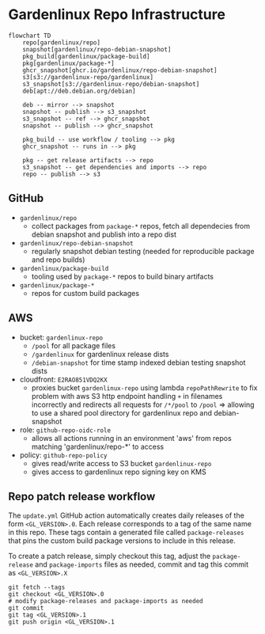 # Gardenlinux Repo Infrastructure

```mermaid
flowchart TD
	repo[gardenlinux/repo]
	snapshot[gardenlinux/repo-debian-snapshot]
	pkg_build[gardenlinux/package-build]
	pkg[gardenlinux/package-*]
	ghcr_snapshot[ghcr.io/gardenlinux/repo-debian-snapshot]
	s3[s3://gardenlinux-repo/gardenlinux]
	s3_snapshot[s3://gardenlinux-repo/debian-snapshot]
	deb[apt://deb.debian.org/debian]

	deb -- mirror --> snapshot
	snapshot -- publish --> s3_snapshot
	s3_snapshot -- ref --> ghcr_snapshot
	snapshot -- publish --> ghcr_snapshot

	pkg_build -- use workflow / tooling --> pkg
	ghcr_snapshot -- runs in --> pkg

	pkg -- get release artifacts --> repo
	s3_snapshot -- get dependencies and imports --> repo
	repo -- publish --> s3
```

## GitHub

- `gardenlinux/repo`
	- collect packages from `package-*` repos, fetch all dependecies from debian snapshot and publish into a repo dist
- `gardenlinux/repo-debian-snapshot`
	- regularly snapshot debian testing (needed for reproducible package and repo builds)
- `gardenlinux/package-build`
	- tooling used by `package-*` repos to build binary artifacts
- `gardenlinux/package-*`
	- repos for custom build packages

## AWS

- bucket: `gardenlinux-repo`
	- `/pool` for all package files
	- `/gardenlinux` for gardenlinux release dists
	- `/debian-snapshot` for time stamp indexed debian testing snapshot dists
- cloudfront: `E2RAO851VDQ2KX`
	- proxies bucket `gardenlinux-repo` using lambda `repoPathRewrite` to fix problem with aws S3 http endpoint handling `+` in filenames incorrectly and redirects all requests for `/*/pool` to `/pool` => allowing to use a shared pool directory for gardenlinux repo and debian-snapshot
- role: `github-repo-oidc-role`
	- allows all actions running in an environment 'aws' from repos matching 'gardenlinux/repo-*' to access
- policy: `github-repo-policy`
	- gives read/write access to S3 bucket `gardenlinux-repo`
	- gives access to gardenlinux repo signing key on KMS

## Repo patch release workflow

The `update.yml` GitHub action automatically creates daily releases of the form `<GL_VERSION>.0`.
Each release corresponds to a tag of the same name in this repo.
These tags contain a generated file called `package-releases` that pins the custom build package versions to include in this release.

To create a patch release, simply checkout this tag, adjust the `package-release` and `package-imports` files as needed, commit and tag this commit as `<GL_VERSION>.X`

```
git fetch --tags
git checkout <GL_VERSION>.0
# modify package-releases and package-imports as needed
git commit
git tag <GL_VERSION>.1
git push origin <GL_VERSION>.1
```

